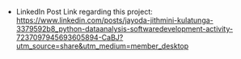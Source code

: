 * LinkedIn Post Link regarding this project: https://www.linkedin.com/posts/jayoda-jithmini-kulatunga-3379592b8_python-dataanalysis-softwaredevelopment-activity-7237097945693605894-CaBJ?utm_source=share&utm_medium=member_desktop

